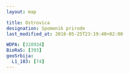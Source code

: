 ```yaml
---
layout: map

title: Ostrovica
designation: Spomenik prirode
last_modified_at: 2018-05-25T23:19:48+02:00

WDPA: [328934]
BioRaS: [393]
geoSrbija:
  L1_183: [74]
---
```

